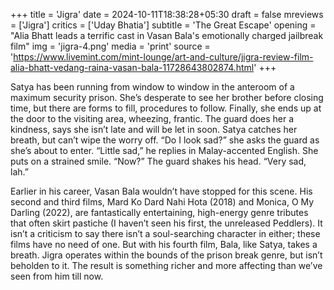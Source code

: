 +++
title = 'Jigra'
date = 2024-10-11T18:38:28+05:30
draft = false
mreviews = ['Jigra']
critics = ['Uday Bhatia']
subtitle = 'The Great Escape'
opening = "Alia Bhatt leads a terrific cast in Vasan Bala's emotionally charged jailbreak film"
img = 'jigra-4.png'
media = 'print'
source = 'https://www.livemint.com/mint-lounge/art-and-culture/jigra-review-film-alia-bhatt-vedang-raina-vasan-bala-11728643802874.html'
+++

Satya has been running from window to window in the anteroom of a maximum security prison. She’s desperate to see her brother before closing time, but there are forms to fill, procedures to follow. Finally, she ends up at the door to the visiting area, wheezing, frantic. The guard does her a kindness, says she isn’t late and will be let in soon. Satya catches her breath, but can’t wipe the worry off. “Do I look sad?” she asks the guard as she’s about to enter. “Little sad,” he replies in Malay-accented English. She puts on a strained smile. “Now?” The guard shakes his head. “Very sad, lah.”

Earlier in his career, Vasan Bala wouldn’t have stopped for this scene. His second and third films, Mard Ko Dard Nahi Hota (2018) and Monica, O My Darling (2022), are fantastically entertaining, high-energy genre tributes that often skirt pastiche (I haven’t seen his first, the unreleased Peddlers). It isn’t a criticism to say there isn’t a soul-searching character in either; these films have no need of one. But with his fourth film, Bala, like Satya, takes a breath. Jigra operates within the bounds of the prison break genre, but isn’t beholden to it. The result is something richer and more affecting than we’ve seen from him till now.
